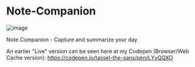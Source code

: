 # Note-Companion

![image](https://github.com/user-attachments/assets/bc2d2f6d-d122-46f3-8e0f-7bf62f10e780)

Note Companion - Capture and summarize your day

An earlier "Live" version can be seen here at my Codepen (Browser/Web Cache version): https://codepen.io/tassel-the-sans/pen/LYvQQXO
